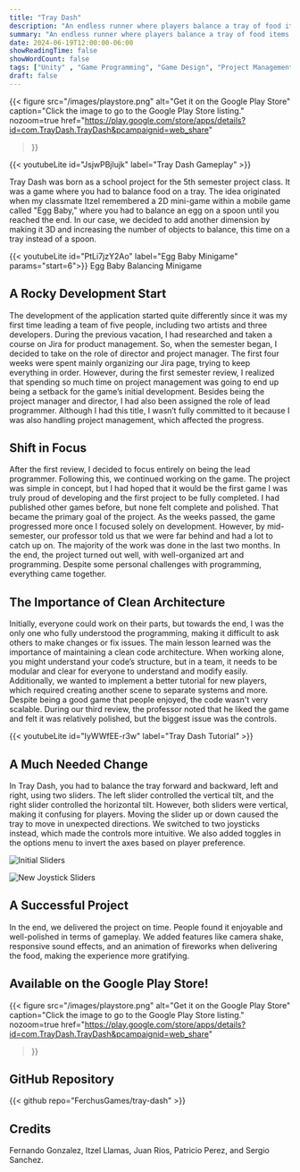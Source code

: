 ```yaml
---
title: "Tray Dash"
description: "An endless runner where players balance a tray of food items and deliver them to their destination. Available on the Google Play Store."
summary: "An endless runner where players balance a tray of food items and deliver them to their destination. Available on the Google Play Store."
date: 2024-06-19T12:00:00-06:00
showReadingTime: false
showWordCount: false
tags: ["Unity" , "Game Programming", "Game Design", "Project Management"]
draft: false
---
```

{{< figure
    src="/images/playstore.png"
    alt="Get it on the Google Play Store"
    caption="Click the image to go to the Google Play Store listing."
    nozoom=true
    href="https://play.google.com/store/apps/details?id=com.TrayDash.TrayDash&pcampaignid=web_share"
>}}

{{< youtubeLite id="JsjwPBjlujk" label="Tray Dash Gameplay" >}}

Tray Dash was born as a school project for the 5th semester project class. It was a game where you had to balance food on a tray. The idea originated when my classmate Itzel remembered a 2D mini-game within a mobile game called "Egg Baby," where you had to balance an egg on a spoon until you reached the end. In our case, we decided to add another dimension by making it 3D and increasing the number of objects to balance, this time on a tray instead of a spoon.

{{< youtubeLite id="PtLi7jzY2Ao" label="Egg Baby Minigame" params="start=6">}}
Egg Baby Balancing Minigame


## A Rocky Development Start 

The development of the application started quite differently since it was my first time leading a team of five people, including two artists and three developers. During the previous vacation, I had researched and taken a course on Jira for product management. So, when the semester began, I decided to take on the role of director and project manager. The first four weeks were spent mainly organizing our Jira page, trying to keep everything in order. However, during the first semester review, I realized that spending so much time on project management was going to end up being a setback for the game’s initial development. Besides being the project manager and director, I had also been assigned the role of lead programmer. Although I had this title, I wasn’t fully committed to it because I was also handling project management, which affected the progress.

## Shift in Focus

After the first review, I decided to focus entirely on being the lead programmer. Following this, we continued working on the game. The project was simple in concept, but I had hoped that it would be the first game I was truly proud of developing and the first project to be fully completed. I had published other games before, but none felt complete and polished. That became the primary goal of the project. As the weeks passed, the game progressed more once I focused solely on development. However, by mid-semester, our professor told us that we were far behind and had a lot to catch up on. The majority of the work was done in the last two months. In the end, the project turned out well, with well-organized art and programming. Despite some personal challenges with programming, everything came together.

## The Importance of Clean Architecture

Initially, everyone could work on their parts, but towards the end, I was the only one who fully understood the programming, making it difficult to ask others to make changes or fix issues. The main lesson learned was the importance of maintaining a clean code architecture. When working alone, you might understand your code’s structure, but in a team, it needs to be modular and clear for everyone to understand and modify easily. Additionally, we wanted to implement a better tutorial for new players, which required creating another scene to separate systems and more. Despite being a good game that people enjoyed, the code wasn't very scalable. During our third review, the professor noted that he liked the game and felt it was relatively polished, but the biggest issue was the controls.

{{< youtubeLite id="IyWWfEE-r3w" label="Tray Dash Tutorial" >}}

## A Much Needed Change

In Tray Dash, you had to balance the tray forward and backward, left and right, using two sliders. The left slider controlled the vertical tilt, and the right slider controlled the horizontal tilt. However, both sliders were vertical, making it confusing for players. Moving the slider up or down caused the tray to move in unexpected directions. We switched to two joysticks instead, which made the controls more intuitive. We also added toggles in the options menu to invert the axes based on player preference.

![Initial Sliders](/images/tray-dash/previous-sliders.png "Previous Sliders")

![New Joystick Sliders](/images/tray-dash/improved-sliders.png "Improved Sliders")

## A Successful Project 

In the end, we delivered the project on time. People found it enjoyable and well-polished in terms of gameplay. We added features like camera shake, responsive sound effects, and an animation of fireworks when delivering the food, making the experience more gratifying.

## Available on the Google Play Store!

{{< figure
    src="/images/playstore.png"
    alt="Get it on the Google Play Store"
    caption="Click the image to go to the Google Play Store listing."
    nozoom=true
    href="https://play.google.com/store/apps/details?id=com.TrayDash.TrayDash&pcampaignid=web_share"
>}}


## GitHub Repository

{{< github repo="FerchusGames/tray-dash" >}}

## Credits
Fernando Gonzalez, Itzel Llamas, Juan Rios, Patricio Perez, and Sergio Sanchez.